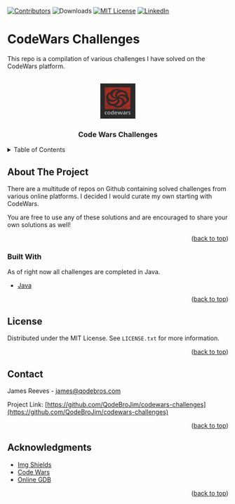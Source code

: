 <div id="top"></div>

<!-- PROJECT SHIELDS -->
<!--
*** I'm using markdown "reference style" links for readability.
*** Reference links are enclosed in brackets [ ] instead of parentheses ( ).
*** See the bottom of this document for the declaration of the reference variables
*** for contributors-url, forks-url, etc. This is an optional, concise syntax you may use.
*** https://www.markdownguide.org/basic-syntax/#reference-style-links
-->
[![Contributors][contributors-shield]][contributors-url]
![Downloads][github-downloads]
[![MIT License][license-shield]][license-url]
[![LinkedIn][linkedin-shield]][linkedin-url]


# CodeWars Challenges

This repo is a compilation of various challenges I have solved on the CodeWars platform.


<!-- PROJECT LOGO -->
<br />
<div align="center">
  <a href="https://github.com/QodeBroJim/codewars-challenges">
    <img src="images/codewars-logo-1.png" alt="Logo" width="80" height="80">
  </a>

  <h3 align="center">Code Wars Challenges</h3>

</div>


<!-- TABLE OF CONTENTS -->
<details>
  <summary>Table of Contents</summary>
  <ol>
    <li>
      <a href="#about-the-project">About The Project</a>
      <ul>
        <li><a href="#built-with">Built With</a></li>
      </ul>
    </li>
    <li>
      <a href="#getting-started">Getting Started</a>
      <ul>
        <li><a href="#prerequisites">Prerequisites</a></li>
        <li><a href="#installation">Installation</a></li>
      </ul>
    </li>
    <li><a href="#usage">Usage</a></li>
    <li><a href="#roadmap">Roadmap</a></li>
    <li><a href="#contributing">Contributing</a></li>
    <li><a href="#license">License</a></li>
    <li><a href="#contact">Contact</a></li>
    <li><a href="#acknowledgments">Acknowledgments</a></li>
  </ol>
</details>



<!-- ABOUT THE PROJECT -->
## About The Project

There are a multitude of repos on Github containing solved challenges from various online platforms. I decided I would curate my own starting with CodeWars. 

You are free to use any of these solutions and are encouraged to share your own solutions as well!

<p align="right">(<a href="#top">back to top</a>)</p>



### Built With

As of right now all challenges are completed in Java.

* [Java](https://java.com/)

<p align="right">(<a href="#top">back to top</a>)</p>



<!-- LICENSE -->
## License

Distributed under the MIT License. See `LICENSE.txt` for more information.

<p align="right">(<a href="#top">back to top</a>)</p>



<!-- CONTACT -->
## Contact

James Reeves - james@qodebros.com

Project Link: [https://github.com/QodeBroJim/codewars-challenges](https://github.com/QodeBroJim/codewars-challenges)

<p align="right">(<a href="#top">back to top</a>)</p>



<!-- ACKNOWLEDGMENTS -->
## Acknowledgments

* [Img Shields](https://shields.io)
* [Code Wars](https://www.codewars.com)
* [Online GDB](https://www.onlinegdb.com/online_java_compiler)

<p align="right">(<a href="#top">back to top</a>)</p>



<!-- MARKDOWN LINKS & IMAGES -->
<!-- https://www.markdownguide.org/basic-syntax/#reference-style-links -->
[github-downloads]: https://img.shields.io/github/downloads/QodeBroJim/codewars-challenges/total?style=for-the-badge
[contributors-shield]: https://img.shields.io/github/contributors/QodeBroJim/codewars-challenges?color=bright%20green&style=for-the-badge
[contributors-url]: https://github.com/QodeBroJim/codewars-challenges/graphs/contributors
[license-shield]: https://img.shields.io/github/license/QodeBroJim/codewars-challenges?style=for-the-badge
[license-url]: https://github.com/QodeBroJim/codewars-challenges/blob/main/LICENSE
[linkedin-shield]: https://img.shields.io/badge/-LinkedIn-black.svg?style=for-the-badge&logo=linkedin&colorB=555
[linkedin-url]: https://www.linkedin.com/in/james-reeves-a24514b6/
[product-screenshot]: images/screenshot.png
